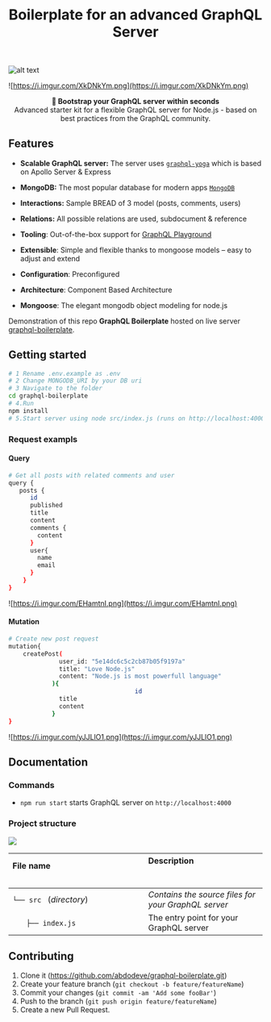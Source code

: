 

<h1 align="center"><strong>Boilerplate for an advanced GraphQL Server</strong></h1>

<br />

![alt text](https://imgur.com/lIi4YrZ.png)

![https://i.imgur.com/XkDNkYm.png](https://i.imgur.com/XkDNkYm.png)
<br />
<div align="center"><strong>🚀 Bootstrap your GraphQL server within seconds</strong></div>
<div align="center">Advanced starter kit for a flexible GraphQL server for Node.js - based on best practices from the GraphQL community.</div>

## Features

- **Scalable GraphQL server:** The server uses [`graphql-yoga`](https://github.com/prisma/graphql-yoga) which is based on Apollo Server & Express

- **MongoDB:** The most popular database for modern apps [`MongoDB`](https://www.mongodb.com)

- **Interactions:** Sample BREAD of 3 model (posts, comments, users)

 - **Relations:** All possible relations are used, subdocument & reference

- **Tooling**: Out-of-the-box support for [GraphQL Playground](https://github.com/prisma/graphql-playground)
- **Extensible**: Simple and flexible thanks to mongoose models – easy to adjust and extend

- **Configuration**: Preconfigured

- **Architecture**: Component Based Architecture

- **Mongoose**: The elegant mongodb object modeling for node.js

Demonstration of this repo **GraphQL Boilerplate** hosted on live server [graphql-boilerplate](http://graphql.abdelhadidev.com).


## Getting started

```sh
# 1 Rename .env.example as .env 
# 2 Change MONGODB_URI by your DB uri
# 3 Navigate to the folder
cd graphql-boilerplate
# 4.Run 
npm install
# 5.Start server using node src/index.js (runs on http://localhost:4000) and open in GraphQL Playground
```

### Request exampls
#### Query
```sh
# Get all posts with related comments and user
query {
   posts {
      id
      published
      title
      content
      comments {
      	content
      }
      user{
        name
        email
      }
    }
}
```

![https://i.imgur.com/EHamtnI.png](https://i.imgur.com/EHamtnI.png)


#### Mutation
```sh
# Create new post request
mutation{
	createPost(
              user_id: "5e14dc6c5c2cb87b05f9197a"
              title: "Love Node.js"
              content: "Node.js is most powerfull language"
            ){
							       id
              title
              content
            }
}
```

![https://i.imgur.com/yJJLlO1.png](https://i.imgur.com/yJJLlO1.png)

## Documentation

### Commands

* `npm run start` starts GraphQL server on `http://localhost:4000`

### Project structure

![](https://i.imgur.com/uD2fqZo.png)

| File name 　　　　　　　　　　　　　　| Description 　　　　　　　　<br><br>| 
| :--  | :--         |
| `└── src ` (_directory_) | _Contains the source files for your GraphQL server_ |
| `　　├── index.js` | The entry point for your GraphQL server |


## Contributing

1. Clone it (<https://github.com/abdodeve/graphql-boilerplate.git>)
2. Create your feature branch (`git checkout -b feature/featureName`)
3. Commit your changes (`git commit -am 'Add some fooBar'`)
4. Push to the branch (`git push origin feature/featureName`)
5. Create a new Pull Request.
